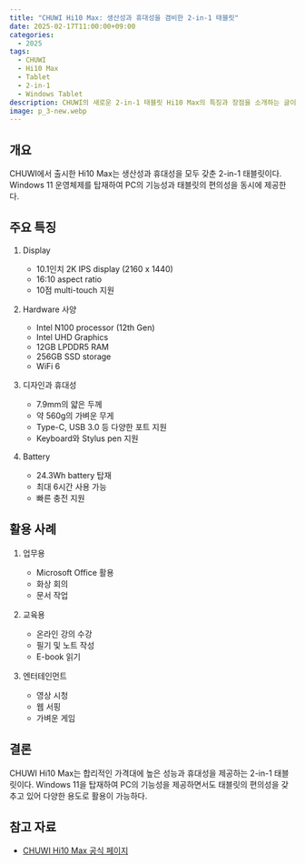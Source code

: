 ```yaml
---
title: "CHUWI Hi10 Max: 생산성과 휴대성을 겸비한 2-in-1 태블릿"
date: 2025-02-17T11:00:00+09:00
categories:
  - 2025
tags:
  - CHUWI
  - Hi10 Max
  - Tablet
  - 2-in-1
  - Windows Tablet
description: CHUWI의 새로운 2-in-1 태블릿 Hi10 Max의 특징과 장점을 소개하는 글이다.
image: p_3-new.webp
---
```


## 개요

CHUWI에서 출시한 Hi10 Max는 생산성과 휴대성을 모두 갖춘 2-in-1 태블릿이다. Windows 11 운영체제를 탑재하여 PC의 기능성과 태블릿의 편의성을 동시에 제공한다.

## 주요 특징

1. Display
   - 10.1인치 2K IPS display (2160 x 1440)
   - 16:10 aspect ratio
   - 10점 multi-touch 지원

2. Hardware 사양
   - Intel N100 processor (12th Gen)
   - Intel UHD Graphics
   - 12GB LPDDR5 RAM
   - 256GB SSD storage
   - WiFi 6

3. 디자인과 휴대성
   - 7.9mm의 얇은 두께
   - 약 560g의 가벼운 무게
   - Type-C, USB 3.0 등 다양한 포트 지원
   - Keyboard와 Stylus pen 지원

4. Battery
   - 24.3Wh battery 탑재
   - 최대 6시간 사용 가능
   - 빠른 충전 지원

## 활용 사례

1. 업무용
   - Microsoft Office 활용
   - 화상 회의
   - 문서 작업

2. 교육용
   - 온라인 강의 수강
   - 필기 및 노트 작성
   - E-book 읽기

3. 엔터테인먼트
   - 영상 시청
   - 웹 서핑
   - 가벼운 게임

## 결론

CHUWI Hi10 Max는 합리적인 가격대에 높은 성능과 휴대성을 제공하는 2-in-1 태블릿이다. Windows 11을 탑재하여 PC의 기능성을 제공하면서도 태블릿의 편의성을 갖추고 있어 다양한 용도로 활용이 가능하다.

## 참고 자료

- [CHUWI Hi10 Max 공식 페이지](https://www.chuwi.com/product/items/chuwi-hi10-max-en.html) 